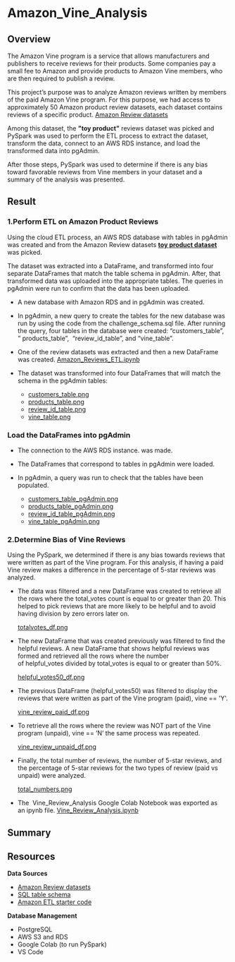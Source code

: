 # Amazon_Vine_Analysis

## Overview 

The Amazon Vine program is a service that allows manufacturers and publishers to receive reviews for their products. Some companies pay a small fee to Amazon and provide products to Amazon Vine members, who are then required to publish a review.

This project’s purpose was to analyze Amazon reviews written by members of the paid Amazon Vine program. For this purpose, we had access to approximately 50 Amazon product review datasets, each dataset contains reviews of a specific product. [Amazon Review datasets](https://s3.amazonaws.com/amazon-reviews-pds/tsv/index.txt)

Among this dataset, the **"toy product"** reviews dataset was picked and PySpark was used to perform the ETL process to extract the dataset, transform the data, connect to an AWS RDS instance, and load the transformed data into pgAdmin. 

After those steps, PySpark was used to determine if there is any bias toward favorable reviews from Vine members in your dataset and a summary of the analysis was presented. 

## Result 

### 1.Perform ETL on Amazon Product Reviews

Using the cloud ETL process, an AWS RDS database with tables in pgAdmin was created and from the Amazon Review datasets **[toy product dataset](https://s3.amazonaws.com/amazon-reviews-pds/tsv/amazon_reviews_us_Toys_v1_00.tsv.gz)** was picked.

The dataset was extracted into a DataFrame, and transformed into four separate DataFrames that match the table schema in pgAdmin. After, that transformed data was uploaded into the appropriate tables. The queries in pgAdmin were run to confirm that the data has been uploaded.

* A new database with Amazon RDS and in pgAdmin was created. 
* In pgAdmin, a new query to create the tables for the new database was run by using the code from the challenge_schema.sql file. After running the query, four tables in the database were created: “customers_table”, ” products_table”,  “review_id_table”, and “vine_table”.
* One of the review datasets was extracted and then a new DataFrame was created. [Amazon_Reviews_ETL.ipynb](https://github.com/duygusimsek/Amazon_Vine_Analysis/blob/main/Amazon_Reviews_ETL.ipynb)
* The dataset was transformed into four DataFrames that will match the schema in the pgAdmin tables:

    * [customers_table.png](https://github.com/duygusimsek/Amazon_Vine_Analysis/blob/main/Deliverable_1_images/customers_table.png)
    * [products_table.png](https://github.com/duygusimsek/Amazon_Vine_Analysis/blob/main/Deliverable_1_images/products_table.png)
    * [review_id_table.png](https://github.com/duygusimsek/Amazon_Vine_Analysis/blob/main/Deliverable_1_images/review_id_table.png)
    * [vine_table.png](https://github.com/duygusimsek/Amazon_Vine_Analysis/blob/main/Deliverable_1_images/vine_table.png)

### Load the DataFrames into pgAdmin
* The connection to the AWS RDS instance. was made. 
* The DataFrames that correspond to tables in pgAdmin were loaded. 
* In pgAdmin, a query was run to check that the tables have been populated.

   * [customers_table_pgAdmin.png](https://github.com/duygusimsek/Amazon_Vine_Analysis/blob/main/Deliverable_1_images/customers_table_pgAdmin.png)
   * [products_table_pgAdmin.png](https://github.com/duygusimsek/Amazon_Vine_Analysis/blob/main/Deliverable_1_images/products_table_pgAdmin.png)
   * [review_id_table_pgAdmin.png](https://github.com/duygusimsek/Amazon_Vine_Analysis/blob/main/Deliverable_1_images/review_id_table_pgAdmin.png)
   * [vine_table_pgAdmin.png](https://github.com/duygusimsek/Amazon_Vine_Analysis/blob/main/Deliverable_1_images/vine_table_pgAdmin.png)

### 2.Determine Bias of Vine Reviews 

Using the PySpark, we determined if there is any bias towards reviews that were written as part of the Vine program. For this analysis, if having a paid Vine review makes a difference in the percentage of 5-star reviews was analyzed. 

* The data was filtered and a new DataFrame was created to retrieve all the rows where the total_votes count is equal to or greater than 20. This helped to pick reviews that are more likely to be helpful and to avoid having division by zero errors later on.

   [totalvotes_df.png](https://github.com/duygusimsek/Amazon_Vine_Analysis/blob/main/Deliverable_2_images/totalvotes_df.png)
* The new DataFrame that was created previously was filtered to find the helpful reviews. A new DataFrame that shows helpful reviews was formed and retrieved all the rows where the number of helpful_votes divided by total_votes is equal to or greater than 50%.

   [helpful_votes50_df.png](https://github.com/duygusimsek/Amazon_Vine_Analysis/blob/main/Deliverable_2_images/helpful_votes50_df.png)
* The previous DataFrame (helpful_votes50) was filtered to display the reviews that were written as part of the Vine program (paid), vine == 'Y'. 

   [vine_review_paid_df.png](https://github.com/duygusimsek/Amazon_Vine_Analysis/blob/main/Deliverable_2_images/vine_review_paid_df.png)
* To retrieve all the rows where the review was NOT part of the Vine program (unpaid), vine == ’N’ the same process was repeated. 

   [vine_review_unpaid_df.png](https://github.com/duygusimsek/Amazon_Vine_Analysis/blob/main/Deliverable_2_images/vine_review_unpaid_df.png)
* Finally, the total number of reviews, the number of 5-star reviews, and the percentage of 5-star reviews for the two types of review (paid vs unpaid) were analyzed. 

   [total_numbers.png](https://github.com/duygusimsek/Amazon_Vine_Analysis/blob/main/Deliverable_2_images/total_numbers.png)
* The  Vine_Review_Analysis Google Colab Notebook was exported as an ipynb file. [Vine_Review_Analysis.ipynb](https://github.com/duygusimsek/Amazon_Vine_Analysis/blob/main/Vine_Review_Analysis.ipynb)


## Summary 





## Resources

**Data Sources** 
* [Amazon Review datasets](https://s3.amazonaws.com/amazon-reviews-pds/tsv/index.txt)
* [SQL table schema](https://github.com/duygusimsek/Amazon_Vine_Analysis/blob/main/challenge_schema%20(2).sql)
* [Amazon ETL starter code](https://github.com/duygusimsek/Amazon_Vine_Analysis/blob/main/Amazon_Reviews_ETL_starter_code%20(2).ipynb)

**Database Management** 
* PostgreSQL
* AWS S3 and RDS
* Google Colab (to run PySpark)
* VS Code 
